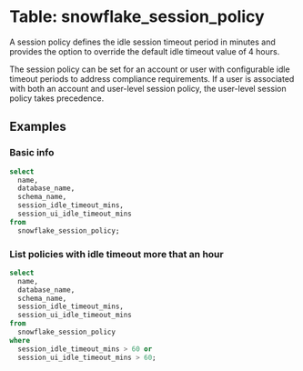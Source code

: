 # Table: snowflake_session_policy

A session policy defines the idle session timeout period in minutes and provides the option to override the default idle timeout value of 4 hours.

The session policy can be set for an account or user with configurable idle timeout periods to address compliance requirements. If a user is associated with both an account and user-level session policy, the user-level session policy takes precedence.

## Examples

### Basic info

```sql
select
  name,
  database_name,
  schema_name,
  session_idle_timeout_mins,
  session_ui_idle_timeout_mins
from
  snowflake_session_policy;
```

### List policies with idle timeout more that an hour

```sql
select
  name,
  database_name,
  schema_name,
  session_idle_timeout_mins,
  session_ui_idle_timeout_mins
from
  snowflake_session_policy
where
  session_idle_timeout_mins > 60 or
  session_ui_idle_timeout_mins > 60;
```
